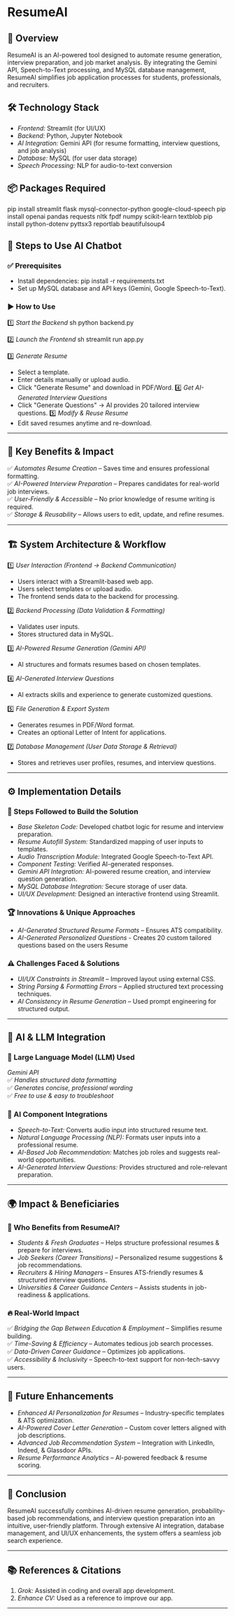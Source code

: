 # ResumeAI

## 🚀 Overview
ResumeAI is an AI-powered tool designed to automate resume generation, interview preparation, and job market analysis. By integrating the Gemini API, Speech-to-Text processing, and MySQL database management, ResumeAI simplifies job application processes for students, professionals, and recruiters.

## 🛠 Technology Stack
- *Frontend:* Streamlit (for UI/UX)
- *Backend:* Python, Jupyter Notebook
- *AI Integration:* Gemini API (for resume formatting, interview questions, and job analysis)
- *Database:* MySQL (for user data storage)
- *Speech Processing:* NLP for audio-to-text conversion

## 📦 Packages Required

pip install streamlit flask mysql-connector-python google-cloud-speech
pip install openai pandas requests nltk fpdf numpy scikit-learn textblob
pip install python-dotenv pyttsx3 reportlab beautifulsoup4


## 📝 Steps to Use AI Chatbot
### ✅ Prerequisites
- Install dependencies: pip install -r requirements.txt
- Set up MySQL database and API keys (Gemini, Google Speech-to-Text).

### ▶ How to Use
1️⃣ *Start the Backend*
   sh
   python backend.py
   
2️⃣ *Launch the Frontend*
   sh
   streamlit run app.py
   
3️⃣ *Generate Resume*
   - Select a template.
   - Enter details manually or upload audio.
   - Click "Generate Resume" and download in PDF/Word.
4️⃣ *Get AI-Generated Interview Questions*
   - Click "Generate Questions" → AI provides 20 tailored interview questions.
5️⃣ *Modify & Reuse Resume*
   - Edit saved resumes anytime and re-download.

---

## 🎯 Key Benefits & Impact
✅ *Automates Resume Creation* – Saves time and ensures professional formatting.  
✅ *AI-Powered Interview Preparation* – Prepares candidates for real-world job interviews.  
✅ *User-Friendly & Accessible* – No prior knowledge of resume writing is required.  
✅ *Storage & Reusability* – Allows users to edit, update, and refine resumes.

---

## 🏗 System Architecture & Workflow
1️⃣ *User Interaction (Frontend → Backend Communication)*  
   - Users interact with a Streamlit-based web app.
   - Users select templates or upload audio.
   - The frontend sends data to the backend for processing.

2️⃣ *Backend Processing (Data Validation & Formatting)*  
   - Validates user inputs.
   - Stores structured data in MySQL.

3️⃣ *AI-Powered Resume Generation (Gemini API)*  
   - AI structures and formats resumes based on chosen templates.

4️⃣ *AI-Generated Interview Questions*  
   - AI extracts skills and experience to generate customized questions.

5️⃣ *File Generation & Export System*  
   - Generates resumes in PDF/Word format.
   - Creates an optional Letter of Intent for applications.

7️⃣ *Database Management (User Data Storage & Retrieval)*  
   - Stores and retrieves user profiles, resumes, and interview questions.

---

## ⚙ Implementation Details
### 📌 Steps Followed to Build the Solution
- *Base Skeleton Code:* Developed chatbot logic for resume and interview preparation.
- *Resume Autofill System:* Standardized mapping of user inputs to templates.
- *Audio Transcription Module:* Integrated Google Speech-to-Text API.
- *Component Testing:* Verified AI-generated responses.
- *Gemini API Integration:* AI-powered resume creation, and interview question generation.
- *MySQL Database Integration:* Secure storage of user data.
- *UI/UX Development:* Designed an interactive frontend using Streamlit.

### 🏆 Innovations & Unique Approaches
- *AI-Generated Structured Resume Formats* – Ensures ATS compatibility.
- *AI-Generated Personalized Questions* - Creates 20 custom tailored questions based on the users Resume

### ⚠ Challenges Faced & Solutions
- *UI/UX Constraints in Streamlit* – Improved layout using external CSS.
- *String Parsing & Formatting Errors* – Applied structured text processing techniques.
- *AI Consistency in Resume Generation* – Used prompt engineering for structured output.

---

## 🤖 AI & LLM Integration
### 📌 Large Language Model (LLM) Used
*Gemini API*  
✅ *Handles structured data formatting*  
✅ *Generates concise, professional wording*  
✅ *Free to use & easy to troubleshoot*  

### 📌 AI Component Integrations
- *Speech-to-Text:* Converts audio input into structured resume text.
- *Natural Language Processing (NLP):* Formats user inputs into a professional resume.
- *AI-Based Job Recommendation:* Matches job roles and suggests real-world opportunities.
- *AI-Generated Interview Questions:* Provides structured and role-relevant preparation.

---

## 🌍 Impact & Beneficiaries
### 🎯 Who Benefits from ResumeAI?
- *Students & Fresh Graduates* – Helps structure professional resumes & prepare for interviews.
- *Job Seekers (Career Transitions)* – Personalized resume suggestions & job recommendations.
- *Recruiters & Hiring Managers* – Ensures ATS-friendly resumes & structured interview questions.
- *Universities & Career Guidance Centers* – Assists students in job-readiness & applications.

### 🔥 Real-World Impact
✅ *Bridging the Gap Between Education & Employment* – Simplifies resume building.  
✅ *Time-Saving & Efficiency* – Automates tedious job search processes.  
✅ *Data-Driven Career Guidance* – Optimizes job applications.  
✅ *Accessibility & Inclusivity* – Speech-to-text support for non-tech-savvy users.

---

## 🔮 Future Enhancements
- *Enhanced AI Personalization for Resumes* – Industry-specific templates & ATS optimization.
- *AI-Powered Cover Letter Generation* – Custom cover letters aligned with job descriptions.
- *Advanced Job Recommendation System* – Integration with LinkedIn, Indeed, & Glassdoor APIs.
- *Resume Performance Analytics* – AI-powered feedback & resume scoring.

---

## 🎯 Conclusion
ResumeAI successfully combines AI-driven resume generation, probability-based job recommendations, and interview question preparation into an intuitive, user-friendly platform. Through extensive AI integration, database management, and UI/UX enhancements, the system offers a seamless job search experience.

---

## 📚 References & Citations
1. *Grok:* Assisted in coding and overall app development.
2. *Enhance CV:* Used as a reference to improve our app.

---
